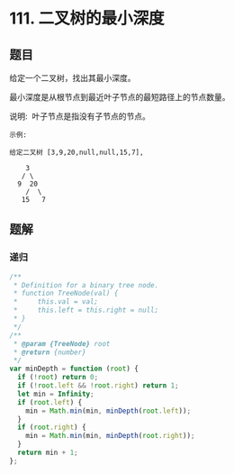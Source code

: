 # 111. 二叉树的最小深度

## 题目

给定一个二叉树，找出其最小深度。

最小深度是从根节点到最近叶子节点的最短路径上的节点数量。

说明:  叶子节点是指没有子节点的节点。

```auto
示例:

给定二叉树 [3,9,20,null,null,15,7],

    3
   / \
  9  20
    /  \
   15   7
```

## 题解

### 递归

```JavaScript
/**
 * Definition for a binary tree node.
 * function TreeNode(val) {
 *     this.val = val;
 *     this.left = this.right = null;
 * }
 */
/**
 * @param {TreeNode} root
 * @return {number}
 */
var minDepth = function (root) {
  if (!root) return 0;
  if (!root.left && !root.right) return 1;
  let min = Infinity;
  if (root.left) {
    min = Math.min(min, minDepth(root.left));
  }
  if (root.right) {
    min = Math.min(min, minDepth(root.right));
  }
  return min + 1;
};

```
